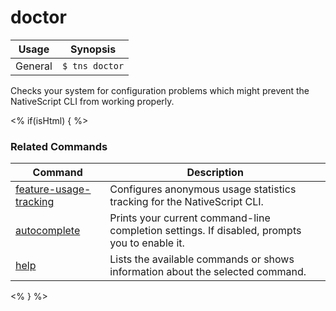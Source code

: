 doctor
==========

Usage | Synopsis
------|-------
General | `$ tns doctor`

Checks your system for configuration problems which might prevent the NativeScript CLI from working properly.

<% if(isHtml) { %> 
### Related Commands

Command | Description
----------|----------
[feature-usage-tracking](feature-usage-tracking.html) | Configures anonymous usage statistics tracking for the NativeScript CLI.
[autocomplete](autocomplete.html) | Prints your current command-line completion settings. If disabled, prompts you to enable it.
[help](help.html) | Lists the available commands or shows information about the selected command.
<% } %>